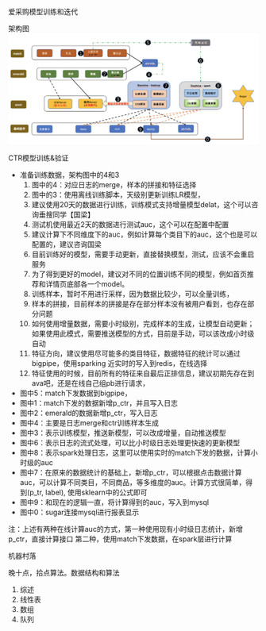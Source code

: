 爱采购模型训练和迭代

架构图
<centor><img src='aicaigou.png'></centor>


CTR模型训练&验证

+ 准备训练数据，架构图中的4和3
   1. 图中的4：对应日志的merge，样本的拼接和特征选择
   2. 图中的3：使用离线训练脚本，天级别更新训练LR模型，
   3. 建议使用20天的数据进行训练，训练模式支持增量模型delat，这个可以咨询垂搜同学【国梁】
   4. 测试机使用最近2天的数据进行测试auc，这个可以在配置中配置
   5. 建议计算下不同维度下的auc，例如计算每个类目下的auc，这个也是可以配置的，建议咨询国梁
   6. 目前训练好的模型，需要手动更新，直接替换模型，测试，应该不会重启服务
   7. 为了得到更好的model，建议对不同的位置训练不同的模型，例如首页推荐和详情页底部各一个model。
   8. 训练样本，暂时不用进行采样，因为数据比较少，可以全量训练，
   9. 样本的拼接，目前样本的拼接是存在部分样本没有被用户看到，也存在部分问题
   10. 如何使用增量数据，需要小时级别，完成样本的生成，让模型自动更新；如果使用此模式，需要推送模型的方式，目前是手动，可以该改成小时级自动
   11. 特征方向，建议使用尽可能多的类目特征，数据特征的统计可以通过bigpipe，使用sparking 近实时的写入到redis，在线选择
   12. 特征使用的时候，目前所有的特征来自最后正排信息，建议初期先存在到ava吧，还是在线自己组pb进行请求，
+ 图中5：match下发数据到bigpipe，
+ 图中1：match下发的数据新增p_ctr，并且写入日志
+ 图中2：emerald的数据新增p_ctr，写入日志
+ 图中4：主要是日志merge和ctr训练样本生成
+ 图中3：表示训练模型，推送新模型，可以改成增量，自动推送模型
+ 图中6：表示日志的流式处理，可以比小时级日志处理更快速的更新模型
+ 图中8：表示spark处理日志，这里可以使用实时的match下发的数据，计算小时级的auc
+ 图中7：在原来的数据统计的基础上，新增p_ctr，可以根据点击数据计算auc，可以计算不同类目，不同商品，等多维度的auc。计算方式很简单，得到(p_tr, label), 使用sklearn中的公式即可
+ 图中9：和现在的逻辑一直，将计算得到的auc，写入到mysql
+ 图中0：sugar连接mysql进行报表显示

注：上述有两种在线计算auc的方式，第一种使用现有小时级日志统计，新增p_ctr，直接计算接口
第二种，使用match下发数据，在spark层进行计算



机器村落

晚十点，拾点算法。数据结构和算法
1. 综述
2. 线性表
3. 数组
4. 队列


